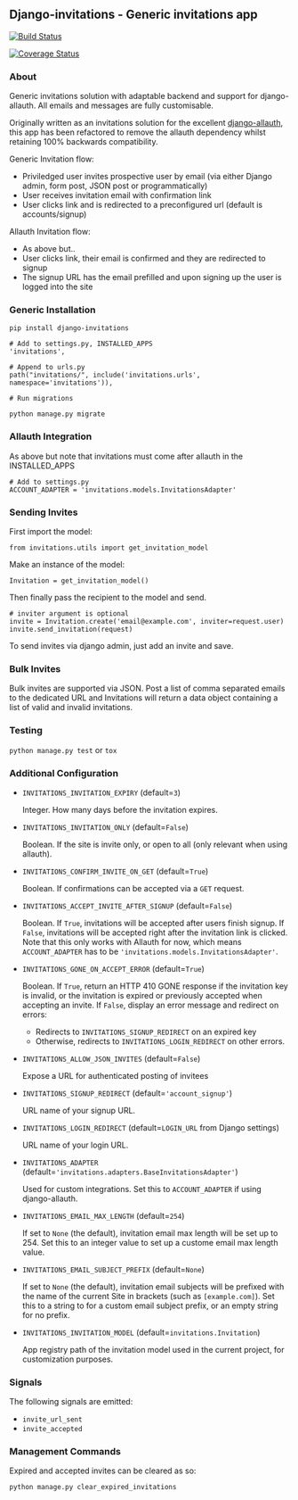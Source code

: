 ## Django-invitations - Generic invitations app

[![Build Status](https://travis-ci.org/bee-keeper/django-invitations.svg?branch=master)](https://travis-ci.org/bee-keeper/django-invitations)

[![Coverage Status](https://coveralls.io/repos/bee-keeper/django-invitations/badge.svg?branch=master&service=github)](https://coveralls.io/github/bee-keeper/django-invitations?branch=master)

### About
Generic invitations solution with adaptable backend and support for django-allauth.  All emails and messages are fully customisable.

Originally written as an invitations solution for the excellent [django-allauth](https://github.com/pennersr/django-allauth), this app has been refactored to remove the allauth dependency whilst retaining 100% backwards compatibility.

Generic Invitation flow:

* Priviledged user invites prospective user by email (via either Django admin, form post, JSON post or programmatically)
* User receives invitation email with confirmation link
* User clicks link and is redirected to a preconfigured url (default is accounts/signup)


Allauth Invitation flow:

* As above but..
* User clicks link, their email is confirmed and they are redirected to signup
* The signup URL has the email prefilled and upon signing up the user is logged into the site


### Generic Installation

```
pip install django-invitations

# Add to settings.py, INSTALLED_APPS
'invitations',

# Append to urls.py
path("invitations/", include('invitations.urls', namespace='invitations')),

# Run migrations

python manage.py migrate
```

### Allauth Integration

As above but note that invitations must come after allauth in the INSTALLED_APPS

```
# Add to settings.py
ACCOUNT_ADAPTER = 'invitations.models.InvitationsAdapter'
```

### Sending Invites

First import the model:

```
from invitations.utils import get_invitation_model
```

Make an instance of the model:

```
Invitation = get_invitation_model()
```

Then finally pass the recipient to the model and send.

```
# inviter argument is optional
invite = Invitation.create('email@example.com', inviter=request.user)
invite.send_invitation(request)
```

To send invites via django admin, just add an invite and save.


### Bulk Invites

Bulk invites are supported via JSON.  Post a list of comma separated emails to the dedicated URL and Invitations will return a data object containing a list of valid and invalid invitations.


### Testing

`python manage.py test` or `tox`

### Additional Configuration

*   `INVITATIONS_INVITATION_EXPIRY` (default=`3`)

    Integer.  How many days before the invitation expires.

*   `INVITATIONS_INVITATION_ONLY` (default=`False`)

    Boolean.  If the site is invite only, or open to all (only relevant when using allauth).

*   `INVITATIONS_CONFIRM_INVITE_ON_GET` (default=`True`)

    Boolean. If confirmations can be accepted via a `GET` request.

*   `INVITATIONS_ACCEPT_INVITE_AFTER_SIGNUP` (default=`False`)

    Boolean. If `True`, invitations will be accepted after users finish signup.
    If `False`, invitations will be accepted right after the invitation link is clicked.
    Note that this only works with Allauth for now, which means `ACCOUNT_ADAPTER` has to be
    `'invitations.models.InvitationsAdapter'`.

*   `INVITATIONS_GONE_ON_ACCEPT_ERROR` (default=`True`)

    Boolean. If `True`, return an HTTP 410 GONE response if the invitation key
    is invalid, or the invitation is expired or previously accepted when
    accepting an invite. If `False`, display an error message and redirect on
    errors:

    * Redirects to `INVITATIONS_SIGNUP_REDIRECT` on an expired key
    * Otherwise, redirects to `INVITATIONS_LOGIN_REDIRECT` on other errors.

*   `INVITATIONS_ALLOW_JSON_INVITES` (default=`False`)

    Expose a URL for authenticated posting of invitees

*   `INVITATIONS_SIGNUP_REDIRECT` (default=`'account_signup'`)

    URL name of your signup URL.

*   `INVITATIONS_LOGIN_REDIRECT` (default=`LOGIN_URL` from Django settings)

    URL name of your login URL.

*  `INVITATIONS_ADAPTER` (default=`'invitations.adapters.BaseInvitationsAdapter'`)

    Used for custom integrations. Set this to `ACCOUNT_ADAPTER` if using django-allauth.

*  `INVITATIONS_EMAIL_MAX_LENGTH` (default=`254`)

    If set to `None` (the default), invitation email max length will be set up to 254. Set this to an integer value to set up a custome email max length value.

*  `INVITATIONS_EMAIL_SUBJECT_PREFIX` (default=`None`)

    If set to `None` (the default), invitation email subjects will be prefixed with the name of the current Site in brackets (such as `[example.com]`). Set this to a string to for a custom email subject prefix, or an empty string for no prefix.

*  `INVITATIONS_INVITATION_MODEL` (default=`invitations.Invitation`)

    App registry path of the invitation model used in the current project, for customization purposes.

### Signals

The following signals are emitted:

* `invite_url_sent`
* `invite_accepted`


### Management Commands
Expired and accepted invites can be cleared as so:

`python manage.py clear_expired_invitations`
